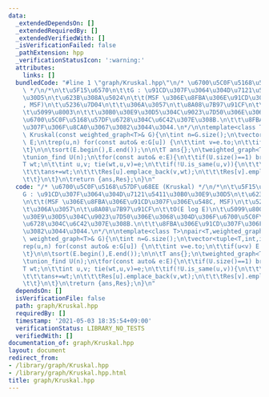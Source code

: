 ```yaml
---
data:
  _extendedDependsOn: []
  _extendedRequiredBy: []
  _extendedVerifiedWith: []
  _isVerificationFailed: false
  _pathExtension: hpp
  _verificationStatusIcon: ':warning:'
  attributes:
    links: []
  bundledCode: "#line 1 \"graph/Kruskal.hpp\"\n/* \u6700\u5C0F\u5168\u57DF\u68EE (Kruskal)\
    \ */\n/*\n\t\u5F15\u6570\n\t\tG : \u91CD\u307F\u3064\u304D\u7121\u5411\u30B0\u30E9\
    \u30D5\n\t\u623B\u308A\u5024\n\t\t(MSF \u306E\u8FBA\u306E\u91CD\u307F\u306E\u548C\
    , MSF)\n\t\u5236\u7D04\n\t\t\u306A\u3057\n\t\u8A08\u7B97\u91CF\n\t\tO(E log E)\n\
    \t\u5099\u8003\n\t\t\u30B0\u30E9\u30D5\u304C\u9023\u7D50\u306E\u3068\u304D\u306F\
    \u6700\u5C0F\u5168\u57DF\u6728\u304C\u6C42\u307E\u308B.\n\t\t\u8FBA\u306E\u91CD\
    \u307F\u306F\u8CA0\u3067\u3082\u3044\u3044.\n*/\n\ntemplate<class T>\npair<T,weighted_graph<T>>\
    \ Kruskal(const weighted_graph<T>& G){\n\tint n=G.size();\n\tvector<tuple<T,int,int>>\
    \ E;\n\trep(u,n) for(const auto& e:G[u]) {\n\t\tint v=e.to;\n\t\tif(u<v) E.emplace_back(e.wt,u,v);\n\
    \t}\n\n\tsort(E.begin(),E.end());\n\n\tT ans{};\n\tweighted_graph<T> Res(n);\n\
    \tunion_find U(n);\n\tfor(const auto& e:E){\n\t\tif(U.size()==1) break;\n\t\t\
    T wt;\n\t\tint u,v; tie(wt,u,v)=e;\n\t\tif(!U.is_same(u,v)){\n\t\t\tU.unite(u,v);\n\
    \t\t\tans+=wt;\n\t\t\tRes[u].emplace_back(v,wt);\n\t\t\tRes[v].emplace_back(u,wt);\n\
    \t\t}\n\t}\n\treturn {ans,Res};\n}\n"
  code: "/* \u6700\u5C0F\u5168\u57DF\u68EE (Kruskal) */\n/*\n\t\u5F15\u6570\n\t\t\
    G : \u91CD\u307F\u3064\u304D\u7121\u5411\u30B0\u30E9\u30D5\n\t\u623B\u308A\u5024\
    \n\t\t(MSF \u306E\u8FBA\u306E\u91CD\u307F\u306E\u548C, MSF)\n\t\u5236\u7D04\n\t\
    \t\u306A\u3057\n\t\u8A08\u7B97\u91CF\n\t\tO(E log E)\n\t\u5099\u8003\n\t\t\u30B0\
    \u30E9\u30D5\u304C\u9023\u7D50\u306E\u3068\u304D\u306F\u6700\u5C0F\u5168\u57DF\
    \u6728\u304C\u6C42\u307E\u308B.\n\t\t\u8FBA\u306E\u91CD\u307F\u306F\u8CA0\u3067\
    \u3082\u3044\u3044.\n*/\n\ntemplate<class T>\npair<T,weighted_graph<T>> Kruskal(const\
    \ weighted_graph<T>& G){\n\tint n=G.size();\n\tvector<tuple<T,int,int>> E;\n\t\
    rep(u,n) for(const auto& e:G[u]) {\n\t\tint v=e.to;\n\t\tif(u<v) E.emplace_back(e.wt,u,v);\n\
    \t}\n\n\tsort(E.begin(),E.end());\n\n\tT ans{};\n\tweighted_graph<T> Res(n);\n\
    \tunion_find U(n);\n\tfor(const auto& e:E){\n\t\tif(U.size()==1) break;\n\t\t\
    T wt;\n\t\tint u,v; tie(wt,u,v)=e;\n\t\tif(!U.is_same(u,v)){\n\t\t\tU.unite(u,v);\n\
    \t\t\tans+=wt;\n\t\t\tRes[u].emplace_back(v,wt);\n\t\t\tRes[v].emplace_back(u,wt);\n\
    \t\t}\n\t}\n\treturn {ans,Res};\n}\n"
  dependsOn: []
  isVerificationFile: false
  path: graph/Kruskal.hpp
  requiredBy: []
  timestamp: '2021-05-03 18:35:54+09:00'
  verificationStatus: LIBRARY_NO_TESTS
  verifiedWith: []
documentation_of: graph/Kruskal.hpp
layout: document
redirect_from:
- /library/graph/Kruskal.hpp
- /library/graph/Kruskal.hpp.html
title: graph/Kruskal.hpp
---
```

